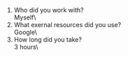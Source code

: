 1. Who did you work with?\
Myself\
2. What exernal resources did you use?\
Google\
3. How long did you take?\
3 hours\